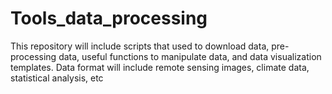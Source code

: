 # Tools_data_processing
This repository will include scripts that used to download data, pre-processing data, useful functions to manipulate data, and data visualization templates. Data format will include remote sensing images, climate data, statistical analysis, etc
